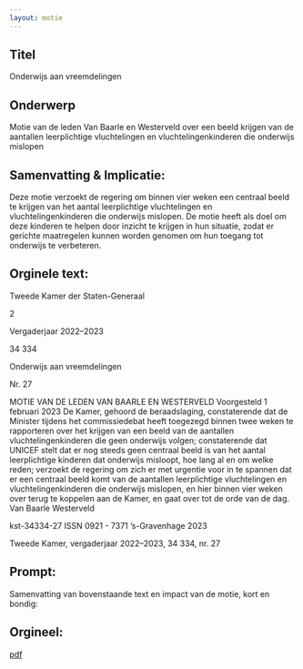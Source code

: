 ```yaml
---
layout: motie
---
```

## Titel
Onderwijs aan vreemdelingen
## Onderwerp
Motie van de leden Van Baarle en Westerveld over een beeld krijgen van de aantallen leerplichtige vluchtelingen en vluchtelingenkinderen die onderwijs mislopen
## Samenvatting & Implicatie:

Deze motie verzoekt de regering om binnen vier weken een centraal beeld te krijgen van het aantal leerplichtige vluchtelingen en vluchtelingenkinderen die onderwijs mislopen. De motie heeft als doel om deze kinderen te helpen door inzicht te krijgen in hun situatie, zodat er gerichte maatregelen kunnen worden genomen om hun toegang tot onderwijs te verbeteren.
## Orginele text:


Tweede Kamer der Staten-Generaal

2

Vergaderjaar 2022–2023

34 334

Onderwijs aan vreemdelingen

Nr. 27

MOTIE VAN DE LEDEN VAN BAARLE EN WESTERVELD
Voorgesteld 1 februari 2023
De Kamer,
gehoord de beraadslaging,
constaterende dat de Minister tijdens het commissiedebat heeft
toegezegd binnen twee weken te rapporteren over het krijgen van een
beeld van de aantallen vluchtelingenkinderen die geen onderwijs volgen;
constaterende dat UNICEF stelt dat er nog steeds geen centraal beeld is
van het aantal leerplichtige kinderen dat onderwijs misloopt, hoe lang al
en om welke reden;
verzoekt de regering om zich er met urgentie voor in te spannen dat er
een centraal beeld komt van de aantallen leerplichtige vluchtelingen en
vluchtelingenkinderen die onderwijs mislopen, en hier binnen vier weken
over terug te koppelen aan de Kamer,
en gaat over tot de orde van de dag.
Van Baarle
Westerveld

kst-34334-27
ISSN 0921 - 7371
’s-Gravenhage 2023

Tweede Kamer, vergaderjaar 2022–2023, 34 334, nr. 27


## Prompt:
Samenvatting van bovenstaande text en impact van de motie, kort en bondig:

## Orgineel:
[pdf](https://gegevensmagazijn.tweedekamer.nl/OData/v4/2.0/Document(a58e0d36-f49d-46b3-9dbe-1ccd756946c9)/resource)
